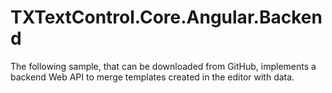 # TXTextControl.Core.Angular.Backend
The following sample, that can be downloaded from GitHub, implements a backend Web API to merge templates created in the editor with data.
